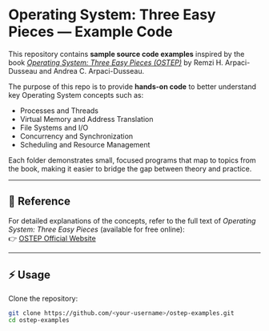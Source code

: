 # Operating System: Three Easy Pieces — Example Code

This repository contains **sample source code examples** inspired by the book *[Operating System: Three Easy Pieces (OSTEP)](http://pages.cs.wisc.edu/~remzi/OSTEP/)* by Remzi H. Arpaci-Dusseau and Andrea C. Arpaci-Dusseau.  

The purpose of this repo is to provide **hands-on code** to better understand key Operating System concepts such as:
- Processes and Threads  
- Virtual Memory and Address Translation  
- File Systems and I/O  
- Concurrency and Synchronization  
- Scheduling and Resource Management  

Each folder demonstrates small, focused programs that map to topics from the book, making it easier to bridge the gap between theory and practice.

---

## 📖 Reference
For detailed explanations of the concepts, refer to the full text of *Operating System: Three Easy Pieces* (available for free online):  
👉 [OSTEP Official Website](http://pages.cs.wisc.edu/~remzi/OSTEP/)

---

## ⚡ Usage
Clone the repository:
```bash
git clone https://github.com/<your-username>/ostep-examples.git
cd ostep-examples
